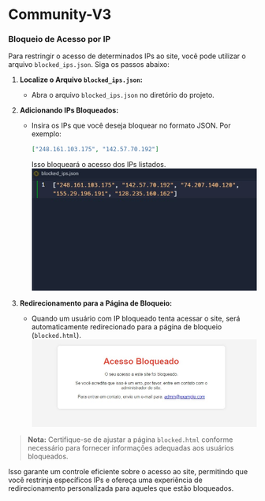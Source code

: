 # Community-V3

### Bloqueio de Acesso por IP

Para restringir o acesso de determinados IPs ao site, você pode utilizar o arquivo `blocked_ips.json`. Siga os passos abaixo:

1. **Localize o Arquivo `blocked_ips.json`:**
   - Abra o arquivo `blocked_ips.json` no diretório do projeto.

2. **Adicionando IPs Bloqueados:**
   - Insira os IPs que você deseja bloquear no formato JSON. Por exemplo:
     ```json
     ["248.161.103.175", "142.57.70.192"]
     ```
     Isso bloqueará o acesso dos IPs listados.
     ![blocked_ips.json](bip.png)

3. **Redirecionamento para a Página de Bloqueio:**
   - Quando um usuário com IP bloqueado tenta acessar o site, será automaticamente redirecionado para a página de bloqueio (`blocked.html`).
    ![Página de Bloqueio](blocked.png)

> **Nota:** Certifique-se de ajustar a página `blocked.html` conforme necessário para fornecer informações adequadas aos usuários bloqueados.

Isso garante um controle eficiente sobre o acesso ao site, permitindo que você restrinja específicos IPs e ofereça uma experiência de redirecionamento personalizada para aqueles que estão bloqueados.
